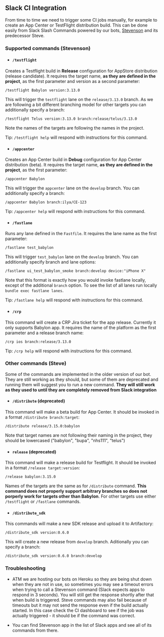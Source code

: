 ## Slack CI Integration

From time to time we need to trigger some CI jobs manually, for example to create an App Center or TestFlight distribution build. This can be done easily from Slack Slash Commands powered by our bots, [Stevenson](https://github.com/babylonhealth/Stevenson) and its predecessor Steve.

### Supported commands (Stevenson)

* #### `/testflight` 

Creates a Testflight build in **Release** configuration for AppStore distribution (release candidate). It requires the target name, **as they are defined in the project**, as the first parameter and version as a second parameter:

```
/testflight Babylon version:3.13.0
```

This will trigger the `testflight` lane on the `release/3.13.0` branch. As we are following a bit different branching model for other targets you can additionally specify a branch:

```
/testflight Telus version:3.13.0 branch:release/telus/3.13.0
```

Note the names of the targets are following the names in the project.

Tip: `/testflight help` will respond with instructions for this command.

* #### `/appcenter`

Creates an App Center build in **Debug** configuration for App Center distribution (beta). It requires the target name, **as they are defined in the project**, as the first parameter:

```
/appcenter Babylon
```

This will trigger the `appcenter` lane on the `develop` branch. You can additionally specify a branch:

```
/appcenter Babylon branch:ilya/CE-123
```

Tip: `/appcenter help` will respond with instructions for this command.

* #### `/fastlane`

Runs any lane defined in the `Fastfile`. It requires the lane name as the first parameter:

```
/fastlane test_babylon 
```

This will trigger `test_babylon` lane on the `develop` branch. You can additionally specify branch and lane options:

```
/fastlane ui_test_babylon_smoke branch:develop device:"iPhone X"
```

Note that this format is exactly how you would invoke fastlane locally, except of the additional `branch` option.
To see the list of all lanes run locally `bundle exec fastlane lanes`.

Tip: `/fastlane help` will respond with instructions for this command.

* #### `/crp`

This command will create a CRP Jira ticket for the app release. Currently it only supports Babylon app. It requires the name of the platform as the first parameter and a release branch name:

```
/crp ios branch:release/3.13.0
```

Tip: `/crp help` will respond with instructions for this command.

### Other commands (Steve)

Some of the commands are implemented in the older version of our bot. They are still working as they should, but some of them are deprecated and running them will suggest you to run a new command. **They will still work as they used to until they are completely removed from Slack integration**

* #### `/distribute` (deprecated)

This command will make a beta build for App Center. It should be invoked in a format `/distribute branch:target`:

```
/distribute release/3.15.0:babylon
```

Note that target names are not following their naming in the project, they should be lowercased ("babylon", "bupa", "nhs111", "telus")

* #### `release` (deprecated)

This command will make a release build for Testflight. It should be invoked in a format `/release target:version`:

```
/release babylon:3.15.0
```

Names of the targets are the same as for `/distribute` command. **This command does not properly support arbitrary branches so does not porperly work for targets other than Babylon**. For other targets use either `/testflight` or `/fastlane` commands.

* #### `/distribute_sdk`

This commands will make a new SDK release and upload it to Artifactory:

```
/distribute_sdk version:0.6.0
```

This will create a new release from `develop` branch. Aditionally you can specify a branch:

```
/distribute_sdk version:0.6.0 branch:develop
```

### Troubleshooting

* ATM we are hosting our bots on Heroku so they are being shut down when they are not in use, so sometimes you may see a timeout errors when trying to call a Stevenson command (Slack expects apps to respond in 3 seconds). You will still get the response shortly after that when build is triggered. Steve commands may also fail because of timeouts but it may not send the response even if the build actually started. In this case check the CI dashboard to see if the job was actually triggered - it should be if the command was correct.

* You can find Stevenson app in the list of Slack apps and see all of its commands from there.
